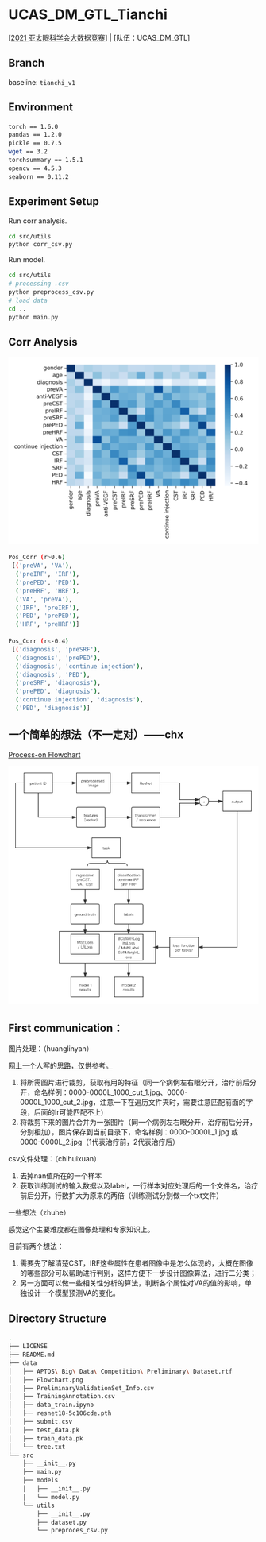 # UCAS_DM_GTL_Tianchi
[[2021 亚太眼科学会大数据竞赛](https://tianchi.aliyun.com/competition/entrance/531929/information)] | [队伍：UCAS_DM_GTL]

## Branch
baseline: `tianchi_v1`

## Environment
```bash
torch == 1.6.0
pandas == 1.2.0
pickle == 0.7.5
wget == 3.2
torchsummary == 1.5.1
opencv == 4.5.3
seaborn == 0.11.2
```



## Experiment Setup
Run corr analysis.
```bash
cd src/utils
python corr_csv.py
```

Run model.
```bash
cd src/utils
# processing .csv
python preprocess_csv.py
# load data
cd ..
python main.py
```

## Corr Analysis
![heatmap by zhuhe](./data/heatmap.png)

```bash
Pos_Corr (r>0.6)                      
 [('preVA', 'VA'),                     
  ('preIRF', 'IRF'),                   
  ('prePED', 'PED'),                   
  ('preHRF', 'HRF'),                   
  ('VA', 'preVA'),                     
  ('IRF', 'preIRF'),                   
  ('PED', 'prePED'),                   
  ('HRF', 'preHRF')]                   
                                        
Pos_Corr (r<-0.4)                     
 [('diagnosis', 'preSRF'),             
  ('diagnosis', 'prePED'),             
  ('diagnosis', 'continue injection'), 
  ('diagnosis', 'PED'),                
  ('preSRF', 'diagnosis'),             
  ('prePED', 'diagnosis'),             
  ('continue injection', 'diagnosis'), 
  ('PED', 'diagnosis')]                
```

## 一个简单的想法（不一定对）——chx
[Process-on Flowchart](https://www.processon.com/view/link/613c1907e0b34d41bb4754f5)

![idea](./data/Flowchart.png)

## First communication：

图片处理：（huanglinyan）

[网上一个人写的思路，仅供参考。](https://tianchi-public.oss-cn-hangzhou.aliyuncs.com/public/files/forum/16312381041561645%E8%A7%A3%E9%A2%98%E6%80%9D%E8%B7%AF.pdf)

1. 将所需图片进行裁剪，获取有用的特征（同一个病例左右眼分开，治疗前后分开，命名样例：0000-0000L_1000_cut_1.jpg、0000-0000L_1000_cut_2.jpg，注意一下在遍历文件夹时，需要注意匹配前面的字段，后面的lr可能匹配不上)
2. 将裁剪下来的图片合并为一张图片（同一个病例左右眼分开，治疗前后分开，分别相加），图片保存到当前目录下，命名样例：0000-0000L_1.jpg 或 0000-0000L_2.jpg（1代表治疗前，2代表治疗后）

csv文件处理：（chihuixuan）

1. 去掉nan值所在的一个样本
2. 获取训练测试的输入数据以及label，一行样本对应处理后的一个文件名，治疗前后分开，行数扩大为原来的两倍（训练测试分别做一个txt文件）

一些想法（zhuhe）

感觉这个主要难度都在图像处理和专家知识上。

目前有两个想法：
1. 需要先了解清楚CST，IRF这些属性在患者图像中是怎么体现的，大概在图像的哪些部分可以帮助进行判别，这样方便下一步设计图像算法，进行二分类；
2. 另一方面可以做一些相关性分析的算法，判断各个属性对VA的值的影响，单独设计一个模型预测VA的变化。

## Directory Structure

```bash
.
├── LICENSE
├── README.md
├── data
│   ├── APTOS\ Big\ Data\ Competition\ Preliminary\ Dataset.rtf
│   ├── Flowchart.png
│   ├── PreliminaryValidationSet_Info.csv
│   ├── TrainingAnnotation.csv
│   ├── data_train.ipynb
│   ├── resnet18-5c106cde.pth
│   ├── submit.csv
│   ├── test_data.pk
│   ├── train_data.pk
│   └── tree.txt
└── src
    ├── __init__.py
    ├── main.py
    ├── models
    │   ├── __init__.py
    │   └── model.py
    └── utils
        ├── __init__.py
        ├── dataset.py
        └── preproces_csv.py


```